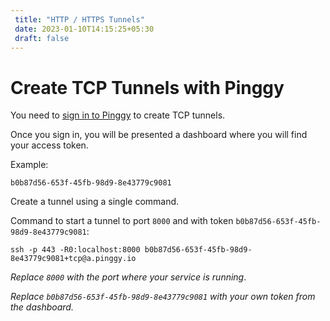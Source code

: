 ```yaml
---
 title: "HTTP / HTTPS Tunnels" 
 date: 2023-01-10T14:15:25+05:30 
 draft: false 
---
```


# Create TCP Tunnels with Pinggy


You need to <a target="_blank" href="https://pinggy.io/#prices">sign in to Pinggy</a> to create TCP tunnels.

Once you sign in, you will be presented a dashboard where you will find your access token.

Example:
```
b0b87d56-653f-45fb-98d9-8e43779c9081
```

Create a tunnel using a single command.


Command to start a tunnel to port `8000` and with token `b0b87d56-653f-45fb-98d9-8e43779c9081`:
<br>
```
ssh -p 443 -R0:localhost:8000 b0b87d56-653f-45fb-98d9-8e43779c9081+tcp@a.pinggy.io
```

*Replace `8000` with the port where your service is running*.

*Replace `b0b87d56-653f-45fb-98d9-8e43779c9081` with your own token from the dashboard.*

